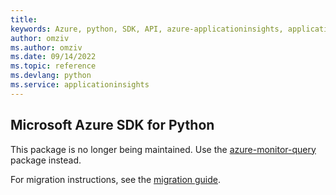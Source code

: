 ```yaml
---
title: 
keywords: Azure, python, SDK, API, azure-applicationinsights, applicationinsights
author: omziv
ms.author: omziv
ms.date: 09/14/2022
ms.topic: reference
ms.devlang: python
ms.service: applicationinsights
---
```

## Microsoft Azure SDK for Python

This package is no longer being maintained. Use the [azure-monitor-query](https://pypi.org/project/azure-monitor-query/) package instead.

For migration instructions, see the [migration guide](https://aka.ms/azsdk/python/migrate/ai-to-monitor-query).
